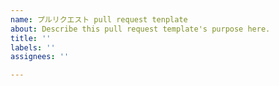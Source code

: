 ```yaml
---
name: プルリクエスト pull request tenplate
about: Describe this pull request template's purpose here.
title: ''
labels: ''
assignees: ''

---
```


